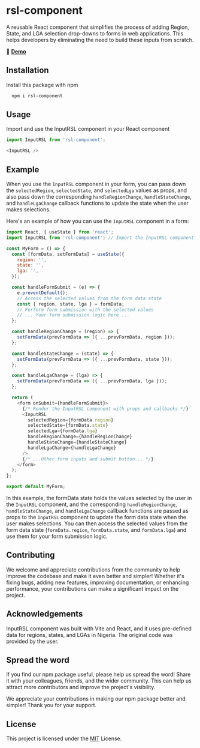 # rsl-component 

A reusable React component that simplifies the process of adding Region, State, and LGA selection drop-downs to forms in web applications. This helps developers by eliminating the need to build these inputs from scratch. 

🔗 **[Demo](https://rsl-component.netlify.app/)**

## Installation

Install this package with npm

```bash
  npm i rsl-component
```
    
## Usage

Import and use the InputRSL component in your React component
```javascript
import InputRSL from 'rsl-component';

<InputRSL />
```

## Example
When you use the `InputRSL` component in your form, you can pass down the `selectedRegion`, `selectedState`, and `selectedLga` values as props, and also pass down the corresponding `handleRegionChange`, `handleStateChange`, and `handleLgaChange` callback functions to update the state when the user makes selections.

Here's an example of how you can use the `InputRSL` component in a form:

```javascript
import React, { useState } from 'react';
import InputRSL from 'rsl-component'; // Import the InputRSL component

const MyForm = () => {
  const [formData, setFormData] = useState({
    region: '',
    state: '',
    lga: '',
  });

  const handleFormSubmit = (e) => {
    e.preventDefault();
    // Access the selected values from the form data state
    const { region, state, lga } = formData;
    // Perform form submission with the selected values
    // ... Your form submission logic here ...
  };

  const handleRegionChange = (region) => {
    setFormData(prevFormData => ({ ...prevFormData, region }));
  };

  const handleStateChange = (state) => {
    setFormData(prevFormData => ({ ...prevFormData, state }));
  };

  const handleLgaChange = (lga) => {
    setFormData(prevFormData => ({ ...prevFormData, lga }));
  };

  return (
    <form onSubmit={handleFormSubmit}>
      {/* Render the InputRSL component with props and callbacks */}
      <InputRSL
        selectedRegion={formData.region}
        selectedState={formData.state}
        selectedLga={formData.lga}
        handleRegionChange={handleRegionChange}
        handleStateChange={handleStateChange}
        handleLgaChange={handleLgaChange}
      />
      {/* ...Other form inputs and submit button... */}
    </form>
  );
};

export default MyForm;

```

In this example, the formData state holds the values selected by the user in the `InputRSL` component, and the corresponding `handleRegionChange`, `handleStateChange`, and `handleLgaChange` callback functions are passed as props to the `InputRSL` component to update the form data state when the user makes selections. You can then access the selected values from the form data state (`formData.region`, `formData.state`, and `formData.lga`) and use them for your form submission logic.

## Contributing

We welcome and appreciate contributions from the community to help improve the codebase and make it even better and simpler! Whether it's fixing bugs, adding new features, improving documentation, or enhancing performance, your contributions can make a significant impact on the project.

<!-- See `here` for ways to get started.

Please adhere to this project's `code of conduct`. -->


## Acknowledgements

InputRSL component was built with Vite and React, and it uses pre-defined data for regions, states, and LGAs in Nigeria. The original code was provided by the user.
## Spread the word

If you find our npm package useful, please help us spread the word! Share it with your colleagues, friends, and the wider community. This can help us attract more contributors and improve the project's visibility.

We appreciate your contributions in making our npm package better and simpler! Thank you for your support.


## License

This project is licensed under the [MIT](https://choosealicense.com/licenses/mit/) License. 

